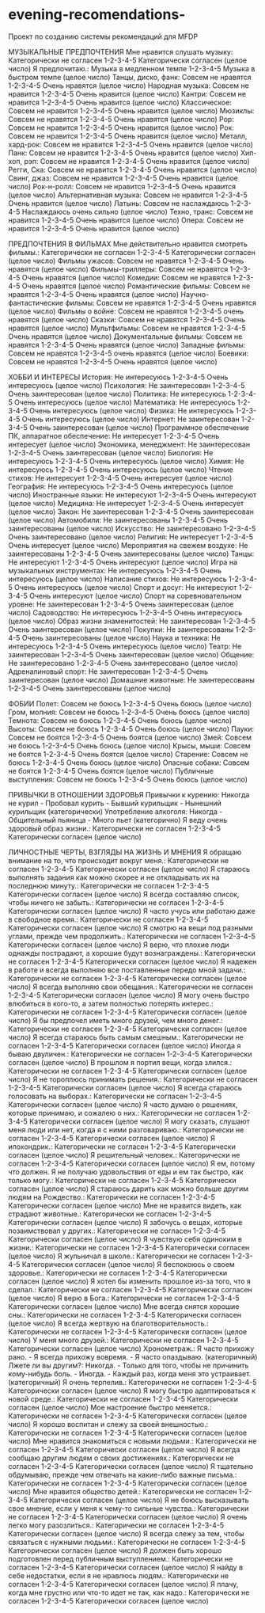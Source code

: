 # evening-recomendations-
Проект по созданию системы рекомендаций для MFDP

МУЗЫКАЛЬНЫЕ ПРЕДПОЧТЕНИЯ
Мне нравится слушать музыку: 
Категорически не согласен 1-2-3-4-5 Категорически согласен (целое число)
Я предпочитаю.: 
Музыка в медленном темпе 1-2-3-4-5 Музыка в быстром темпе (целое число)
Танцы, диско, фанк: 
Совсем не нравятся 1-2-3-4-5 Очень нравятся (целое число)
Народная музыка: Совсем не нравится 1-2-3-4-5 Очень нравится (целое число)
Кантри: Совсем не нравится 1-2-3-4-5 Очень нравится (целое число)
Классическое: Совсем не нравится 1-2-3-4-5 Очень нравится (целое число)
Мюзиклы: Совсем не нравятся 1-2-3-4-5 Очень нравятся (целое число)
Pop: Совсем не нравится 1-2-3-4-5 Очень нравится (целое число)
Рок: Совсем не нравится 1-2-3-4-5 Очень нравится (целое число)
Металл, хард-рок: Совсем не нравится 1-2-3-4-5 Очень нравится (целое число)
Панк: Совсем не нравится 1-2-3-4-5 Очень нравится (целое число)
Хип-хоп, рэп: Совсем не нравится 1-2-3-4-5 Очень нравится (целое число)
Регги, Ска: Совсем не нравится 1-2-3-4-5 Очень нравится (целое число)
Свинг, джаз: Совсем не нравится 1-2-3-4-5 Очень нравится (целое число)
Рок-н-ролл: Совсем не нравится 1-2-3-4-5 Очень нравится (целое число)
Альтернативная музыка: Совсем не нравится 1-2-3-4-5 Очень нравится (целое число)
Латынь: Совсем не наслаждаюсь 1-2-3-4-5 Наслаждаюсь очень сильно (целое число)
Техно, транс: Совсем не нравится 1-2-3-4-5 Очень нравится (целое число)
Опера: Совсем не нравится 1-2-3-4-5 Очень нравится (целое число)

ПРЕДПОЧТЕНИЯ В ФИЛЬМАХ
Мне действительно нравится смотреть фильмы.: Категорически не согласен 1-2-3-4-5 Категорически согласен (целое число)
Фильмы ужасов: Совсем не нравятся 1-2-3-4-5 Очень нравятся (целое число)
Фильмы-триллеры: Совсем не нравятся 1-2-3-4-5 Очень нравятся (целое число)
Комедии: Совсем не нравятся 1-2-3-4-5 Очень нравятся (целое число)
Романтические фильмы: Совсем не нравятся 1-2-3-4-5 Очень нравятся (целое число)
Научно-фантастические фильмы: Совсем не нравятся 1-2-3-4-5 Очень нравятся (целое число)
Фильмы о войне: Совсем не нравятся 1-2-3-4-5 очень нравятся (целое число)
Сказки: Совсем не нравятся 1-2-3-4-5 Очень нравятся (целое число)
Мультфильмы: Совсем не нравятся 1-2-3-4-5 Очень нравятся (целое число)
Документальные фильмы: Совсем не нравятся 1-2-3-4-5 Очень нравятся (целое число)
Западные фильмы: Совсем не нравятся 1-2-3-4-5 очень нравятся (целое число)
Боевики: Совсем не нравятся 1-2-3-4-5 Очень нравятся (целое число)

ХОББИ И ИНТЕРЕСЫ
История: Не интересуюсь 1-2-3-4-5 Очень интересуюсь (целое число)
Психология: Не заинтересован 1-2-3-4-5 Очень заинтересован (целое число)
Политика: Не интересуюсь 1-2-3-4-5 Очень интересуюсь (целое число)
Математика: Не интересуюсь 1-2-3-4-5 Очень интересуюсь (целое число)
Физика: Не интересуюсь 1-2-3-4-5 Очень интересуюсь (целое число)
Интернет: Не заинтересован 1-2-3-4-5 Очень заинтересован (целое число)
Программное обеспечение ПК, аппаратное обеспечение: Не интересует 1-2-3-4-5 Очень интересует (целое число)
Экономика, менеджмент: Не заинтересован 1-2-3-4-5 Очень заинтересован (целое число)
Биология: Не интересуюсь 1-2-3-4-5 Очень интересуюсь (целое число)
Химия: Не интересуюсь 1-2-3-4-5 Очень интересуюсь (целое число)
Чтение стихов: Не интересует 1-2-3-4-5 Очень интересует (целое число)
География: Не интересуюсь 1-2-3-4-5 Очень интересуюсь (целое число)
Иностранные языки: Не интересуют 1-2-3-4-5 Очень интересуют (целое число)
Медицина: Не интересует 1-2-3-4-5 Очень интересует (целое число)
Закон: Не заинтересован 1-2-3-4-5 Очень заинтересован (целое число)
Автомобили: Не заинтересованы 1-2-3-4-5 Очень заинтересованы (целое число)
Искусство: Не заинтересовано 1-2-3-4-5 Очень заинтересовано (целое число)
Религия: Не интересует 1-2-3-4-5 Очень интересует (целое число)
Мероприятия на свежем воздухе: Не заинтересованы 1-2-3-4-5 Очень заинтересованы (целое число)
Танцы: Не интересуют 1-2-3-4-5 Очень интересуют (целое число)
Игра на музыкальных инструментах: Не интересуюсь 1-2-3-4-5 Очень интересуюсь (целое число)
Написание стихов: Не интересуюсь 1-2-3-4-5 Очень интересуюсь (целое число)
Спорт и досуг: Не интересуют 1-2-3-4-5 Очень интересуют (целое число)
Спорт на соревновательном уровне: Не заинтересован 1-2-3-4-5 Очень заинтересован (целое число)
Садоводство: Не интересуюсь 1-2-3-4-5 Очень интересуюсь (целое число)
Образ жизни знаменитостей: Не заинтересован 1-2-3-4-5 Очень заинтересован (целое число)
Покупки: Не заинтересованы 1-2-3-4-5 Очень заинтересованы (целое число)
Наука и техника: Не интересуюсь 1-2-3-4-5 Очень интересуюсь (целое число)
Театр: Не заинтересован 1-2-3-4-5 Очень заинтересован (целое число)
Общение: Не заинтересовано 1-2-3-4-5 Очень заинтересовано (целое число)
Адреналиновый спорт: Не заинтересован 1-2-3-4-5 Очень заинтересован (целое число)
Домашние животные: Не заинтересованы 1-2-3-4-5 Очень заинтересованы (целое число)

ФОБИИ
Полет: Совсем не боюсь 1-2-3-4-5 Очень боюсь (целое число)
Гром, молния: Совсем не боюсь 1-2-3-4-5 Очень боюсь (целое число)
Темнота: Совсем не боюсь 1-2-3-4-5 Очень боюсь (целое число)
Высоты: Совсем не боюсь 1-2-3-4-5 Очень боюсь (целое число)
Пауки: Совсем не боятся 1-2-3-4-5 Очень боятся (целое число)
Змей: Совсем не боюсь 1-2-3-4-5 Очень боюсь (целое число)
Крысы, мыши: Совсем не боятся 1-2-3-4-5 Очень боятся (целое число)
Старение: Совсем не боюсь 1-2-3-4-5 Очень боюсь (целое число)
Опасные собаки: Совсем не боятся 1-2-3-4-5 Очень боятся (целое число)
Публичные выступления: Совсем не боюсь 1-2-3-4-5 Очень боюсь (целое число)

ПРИВЫЧКИ В ОТНОШЕНИИ ЗДОРОВЬЯ
Привычки к курению: Никогда не курил - Пробовал курить - Бывший курильщик - Нынешний курильщик (категорически)
Употребление алкоголя: Никогда - Общительный пьяница - Много пьет (категорично)
Я веду очень здоровый образ жизни.: Категорически не согласен 1-2-3-4-5 Категорически согласен (целое число)

ЛИЧНОСТНЫЕ ЧЕРТЫ, ВЗГЛЯДЫ НА ЖИЗНЬ И МНЕНИЯ
Я обращаю внимание на то, что происходит вокруг меня.: Категорически не согласен 1-2-3-4-5 Категорически согласен (целое число)
Я стараюсь выполнять задания как можно скорее и не откладывать их на последнюю минуту.: Категорически не согласен 1-2-3-4-5 Категорически согласен (целое число)
Я всегда составляю список, чтобы ничего не забыть.: Категорически не согласен 1-2-3-4-5 Категорически согласен (целое число)
Я часто учусь или работаю даже в свободное время.: Категорически не согласен 1-2-3-4-5 Категорически согласен (целое число)
Я смотрю на вещи под разными углами, прежде чем продолжить.: Категорически не согласен 1-2-3-4-5 Категорически согласен (целое число)
Я верю, что плохие люди однажды пострадают, а хорошие будут вознаграждены.: Категорически не согласен 1-2-3-4-5 Категорически согласен (целое число)
Я надежен в работе и всегда выполняю все поставленные передо мной задачи.: Категорически не согласен 1-2-3-4-5 Категорически согласен (целое число)
Я всегда выполняю свои обещания.: Категорически не согласен 1-2-3-4-5 Категорически согласен (целое число)
Я могу очень быстро влюбиться в кого-то, а затем полностью потерять интерес.: Категорически не согласен 1-2-3-4-5 Категорически согласен (целое число)
Я бы предпочел иметь много друзей, чем много денег.: Категорически не согласен 1-2-3-4-5 Категорически согласен (целое число)
Я всегда стараюсь быть самым смешным.: Категорически не согласен 1-2-3-4-5 Категорически согласен (целое число)
Иногда я бываю двуличен.: Категорически не согласен 1-2-3-4-5 Категорически согласен (целое число)
В прошлом я портил вещи, когда злился.: Категорически не согласен 1-2-3-4-5 Категорически согласен (целое число)
Я не тороплюсь принимать решения.: Категорически не согласен 1-2-3-4-5 Категорически согласен (целое число)
Я всегда стараюсь голосовать на выборах.: Категорически не согласен 1-2-3-4-5 Категорически согласен (целое число)
Я часто думаю о решениях, которые принимаю, и сожалею о них.: Категорически не согласен 1-2-3-4-5 Категорически согласен (целое число)
Я могу сказать, слушают меня люди или нет, когда я с ними разговариваю.: Категорически не согласен 1-2-3-4-5 Категорически согласен (целое число)
Я ипохондрик.: Категорически не согласен 1-2-3-4-5 Категорически согласен (целое число)
Я решительный человек.: Категорически не согласен 1-2-3-4-5 Категорически согласен (целое число)
Я ем, потому что должен. Я не получаю удовольствия от еды и ем так быстро, как только могу.: Категорически не согласен 1-2-3-4-5 Категорически согласен (целое число)
Я стараюсь дарить как можно больше другим людям на Рождество.: Категорически не согласен 1-2-3-4-5 Категорически согласен (целое число)
Мне не нравится видеть, как страдают животные.: Категорически не согласен 1-2-3-4-5 Категорически согласен (целое число)
Я забочусь о вещах, которые позаимствовал у других.: Категорически не согласен 1-2-3-4-5 Категорически согласен (целое число)
Я чувствую себя одиноким в жизни.: Категорически не согласен 1-2-3-4-5 Категорически согласен (целое число)
Я жульничал в школе.: Категорически не согласен 1-2-3-4-5 Категорически согласен (целое число)
Я беспокоюсь о своем здоровье.: Категорически не согласен 1-2-3-4-5 Категорически согласен (целое число)
Я хотел бы изменить прошлое из-за того, что я сделал.: Категорически не согласен 1-2-3-4-5 Категорически согласен (целое число)
Я верю в Бога.: Категорически не согласен 1-2-3-4-5 Категорически согласен (целое число)
Мне всегда снятся хорошие сны.: Категорически не согласен 1-2-3-4-5 Категорически согласен (целое число)
Я всегда жертвую на благотворительность.: Категорически не согласен 1-2-3-4-5 Категорически согласен (целое число)
У меня много друзей.: Категорически не согласен 1-2-3-4-5 Категорически согласен (целое число)
Хронометраж.: Я часто прихожу рано. - Я всегда прихожу вовремя. - Я часто опаздываю. (категоричный)
Лжете ли вы другим?: Никогда. - Только для того, чтобы не причинить кому-нибудь боль. - Иногда. - Каждый раз, когда меня это устраивает. (категоричный)
Я очень терпелив.: Категорически не согласен 1-2-3-4-5 Категорически согласен (целое число)
Я могу быстро адаптироваться к новой среде.: Категорически не согласен 1-2-3-4-5 Категорически согласен (целое число)
Мое настроение быстро меняется.: Категорически не согласен 1-2-3-4-5 Категорически согласен (целое число)
Я хорошо воспитан и слежу за своей внешностью.: Категорически не согласен 1-2-3-4-5 Категорически согласен (целое число)
Мне нравится знакомиться с новыми людьми.: Категорически не согласен 1-2-3-4-5 Категорически согласен (целое число)
Я всегда сообщаю другим людям о своих достижениях.: Категорически не согласен 1-2-3-4-5 Категорически согласен (целое число)
Я тщательно обдумываю, прежде чем отвечать на какие-либо важные письма.: Категорически не согласен 1-2-3-4-5 Категорически согласен (целое число)
Мне нравится общество детей.: Категорически не согласен 1-2-3-4-5 Категорически согласен (целое число)
Я не боюсь высказывать свое мнение, если у меня к чему-то сильные чувства.: Категорически не согласен 1-2-3-4-5 Категорически согласен (целое число)
Я очень легко могу разозлиться.: Категорически не согласен 1-2-3-4-5 Категорически согласен (целое число)
Я всегда слежу за тем, чтобы связаться с нужными людьми.: Категорически не согласен 1-2-3-4-5 Категорически согласен (целое число)
Я должен быть хорошо подготовлен перед публичным выступлением.: Категорически не согласен 1-2-3-4-5 Категорически согласен (целое число)
Я найду в себе недостатки, если я не нравлюсь людям.: Категорически не согласен 1-2-3-4-5 Категорически согласен (целое число)
Я плачу, когда мне грустно или что-то идет не так, как надо.: Категорически не согласен 1-2-3-4-5 Категорически согласен (целое число)

